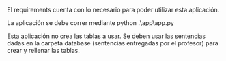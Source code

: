 El requirements cuenta con lo necesario para poder utilizar esta aplicación.

La aplicación se debe correr mediante  python .\app\app.py

Esta aplicación no crea las tablas a usar.
Se deben usar las sentencias dadas en la carpeta database (sentencias entregadas por el profesor) para crear y rellenar las tablas.